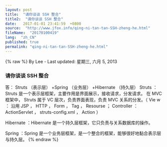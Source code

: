 ```yaml
---
layout: post
title:  "请你谈谈 SSH 整合"
title2:  "请你谈谈 SSH 整合"
date:   2017-01-01 23:41:59  +0800
source:  "http://www.jfox.info/qing-ni-tan-tan-SSH-zheng-he.html"
fileName:  "20170100419"
lang:  "zh_CN"
published: true
permalink: "qing-ni-tan-tan-SSH-zheng-he.html"
---
```

{% raw %}
By Lee - Last updated: 星期三, 六月 5, 2013

### 请你谈谈 SSH 整合

答： Struts （表示层） +Spring （业务层） +Hibernate （持久层）
Struts ：Struts 是一个表示层框架，主要作用是界面展示，接收请求，分发请求。
在 MVC 框架中， Struts 属于 VC 层次，负责界面表现，负责 MVC 关系的分发。（ Vie w ：
沿用 JSP ， HTTP ， Form ， Tag ， Resourse ； Controller ： ActionServlet ， struts-config.xml ， Action ）

Hibernate ：Hibernate 是一个持久层框架，它只负责与关系数据库的操作。

Spring ：Spring 是一个业务层框架，是一个整合的框架，能够很好地黏合表示层与持久层。
{% endraw %}